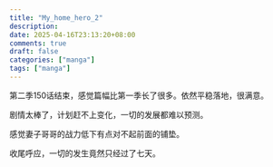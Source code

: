 ```yaml
---
title: "My_home_hero_2"
description: 
date: 2025-04-16T23:13:20+08:00
comments: true
draft: false
categories: ["manga"]
tags: ["manga"]
---
```

第二季150话结束，感觉篇幅比第一季长了很多。依然平稳落地，很满意。

剧情太棒了，计划赶不上变化，一切的发展都难以预测。

感觉妻子哥哥的战力低下有点对不起前面的铺垫。

收尾呼应，一切的发生竟然只经过了七天。